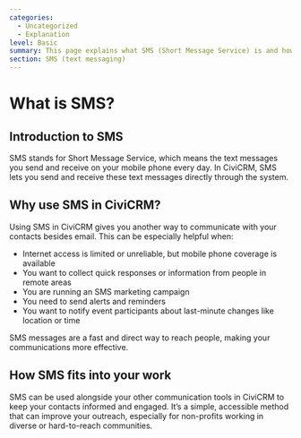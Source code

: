 ```yaml
---
categories:
  - Uncategorized
  - Explanation
level: Basic
summary: This page explains what SMS (Short Message Service) is and how CiviCRM uses it to send and receive text messages for communication with contacts.
section: SMS (text messaging)
---
```


# What is SMS?

## Introduction to SMS

SMS stands for Short Message Service, which means the text messages you send and receive on your mobile phone every day. In CiviCRM, SMS lets you send and receive these text messages directly through the system.

## Why use SMS in CiviCRM?

Using SMS in CiviCRM gives you another way to communicate with your contacts besides email. This can be especially helpful when:

- Internet access is limited or unreliable, but mobile phone coverage is available  
- You want to collect quick responses or information from people in remote areas  
- You are running an SMS marketing campaign  
- You need to send alerts and reminders  
- You want to notify event participants about last-minute changes like location or time  

SMS messages are a fast and direct way to reach people, making your communications more effective.

## How SMS fits into your work

SMS can be used alongside your other communication tools in CiviCRM to keep your contacts informed and engaged. It’s a simple, accessible method that can improve your outreach, especially for non-profits working in diverse or hard-to-reach communities.
